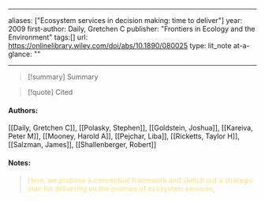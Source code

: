   
---
aliases: ["Ecosystem services in decision making: time to deliver"] 
year: 2009 
first-author: Daily, Gretchen C
publisher: "Frontiers in Ecology and the Environment" 
tags:[]
url: https://onlinelibrary.wiley.com/doi/abs/10.1890/080025 
type: lit_note
at-a-glance: ""

--- 



>[!summary] Summary

>[!quote] Cited
#### Authors:
[[Daily, Gretchen C]], [[Polasky, Stephen]], [[Goldstein, Joshua]], [[Kareiva, Peter M]], [[Mooney, Harold A]], [[Pejchar, Liba]], [[Ricketts, Taylor H]], [[Salzman, James]], [[Shallenberger, Robert]]
#### Notes:


 > <span style="color: #F9E076">Here, we propose a conceptual framework and sketch out a strategic plan for delivering on the promise of ecosystem services,</span>

 